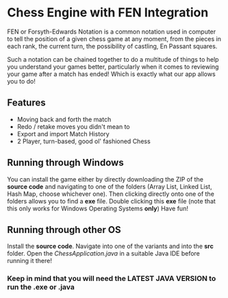 # Chess Engine with FEN Integration

FEN or Forsyth-Edwards Notation is a common notation used in computer to tell the position of a given chess game at any moment, from the pieces in each rank, the current turn, the possibility of castling, En Passant squares. 

Such a notation can be chained together to do a multitude of things to help you understand your games better, particularly when it comes to reviewing your game after a match has ended! Which is exactly what our app allows you to do!

## Features
- Moving back and forth the match
- Redo / retake moves you didn't mean to
- Export and import Match History
- 2 Player, turn-based, good ol' fashioned Chess

## Running through Windows
You can install the game either by directly downloading the ZIP of the **source code** and navigating to one of the folders (Array List, Linked List, Hash Map, choose whichever one). 
Then clicking directly onto one of the folders allows you to find a **exe** file.
Double clicking this **exe** file (note that this only works for Windows Operating Systems **only**)
Have fun!

## Running through other OS
Install the **source code**.
Navigate into one of the variants and into the **src** folder.
Open the *ChessApplication.java* in a suitable Java IDE before running it there!

### Keep in mind that you will need the LATEST JAVA VERSION to run the .exe or .java
